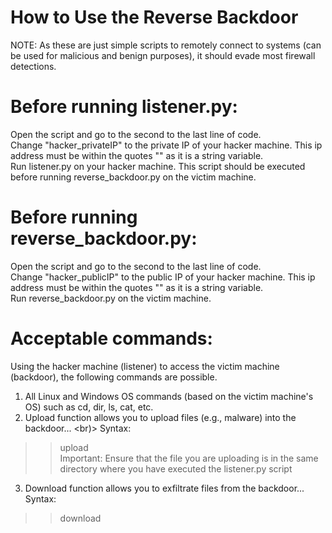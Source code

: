 # How to Use the Reverse Backdoor
NOTE: As these are just simple scripts to remotely connect to systems (can be used for malicious and benign purposes), it should evade most firewall detections.
 
# Before running listener.py:
Open the script and go to the second to the last line of code. <br>
Change "hacker_privateIP" to the private IP of your hacker machine. This ip address must be within the quotes "" as it is a string variable. <br>
Run listener.py on your hacker machine. This script should be executed before running reverse_backdoor.py on the victim machine. <br>
 
# Before running reverse_backdoor.py:
Open the script and go to the second to the last line of code.  
Change "hacker_publicIP" to the public IP of your hacker machine. This ip address must be within the quotes "" as it is a string variable. <br>
Run reverse_backdoor.py on the victim machine. <br>
 
# Acceptable commands:
Using the hacker machine (listener) to access the victim machine (backdoor), the following commands are possible.
 
1. All Linux and Windows OS commands (based on the victim machine's OS) such as cd, dir, ls, cat, etc.
2. Upload function allows you to upload files (e.g., malware) into the backdoor... <br)>
Syntax: <br>
>> upload <filename> <br>
Important: Ensure that the file you are uploading is in the same directory where you have executed the listener.py script
3. Download function allows you to exfiltrate files from the backdoor... <br>
Syntax: <br>
>> download <filename>
